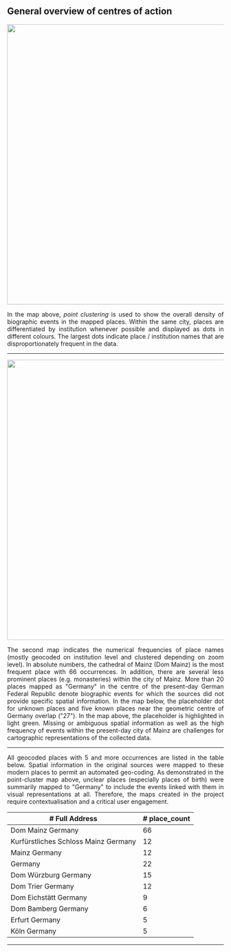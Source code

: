 <h2>General overview of centres of action</h2>

<a href="./maps/Domherren_clustered_close-up.png"><img src="./maps/Domherren_clustered_close-up.png" width="650px" align="center"/></a>
<p align="justify">In the map above, <em>point clustering</em> is used to show the overall density of biographic events in the mapped places. Within the same city, places are differentiated by institution whenever possible and displayed as dots in different colours. The largest dots indicate place / institution names that are disproportionately frequent in the data.</p>

<hr>

<a href="./maps/Domherren_places-frequency_2.png"><img src="./maps/Domherren_places-frequency_2.png" width="650px" align="center"/></a>
<p align="justify">The second map indicates the numerical frequencies of place names (mostly geocoded on institution level and clustered depending on zoom level). In absolute numbers, the cathedral of Mainz (Dom Mainz) is the most frequent place with 66 occurrences. In addition, there are several less prominent places (e.g. monasteries) within the city of Mainz. More than 20 places mapped as "Germany" in the centre of the present-day German Federal Republic denote biographic events for which the sources did not provide specific spatial information. In the map below, the placeholder dot for unknown places and five known places near the geometric centre of Germany overlap ("27"). In the map above, the placeholder is highlighted in light green. Missing or ambiguous spatial information as well as the high frequency of events within the present-day city of Mainz are challenges for cartographic representations of the collected data.</p>

<hr>

<p align="justify">All geocoded places with 5 and more occurrences are listed in the table below. Spatial information in the original sources were mapped to these modern places to permit an automated geo-coding. As demonstrated in the point-cluster map above, unclear places (especially places of birth) were summarily mapped to "Germany" to include the events linked with them in visual representations at all. Therefore, the maps created in the project require contextualisation and a critical user engagement.</p>
<table width="400px" align="center">
<thead><tr><th title="Field #2"># Full Address</th>
<th title="Field #3"># place_count</th>
</tr></thead>
<tbody>
<tr>
<td>Dom Mainz Germany</td>
<td>66           </td>
</tr>
<tr>
<td>Kurfürstliches Schloss Mainz Germany</td>
<td>12           </td>
</tr>
<tr>
<td>Mainz Germany</td>
<td>12           </td>
</tr>
<tr>
<td>Germany              </td>
<td>22           </td>
</tr>
<tr>
<td>Dom Würzburg Germany </td>
<td>15           </td>
</tr>
<tr>
<td>Dom Trier Germany    </td>
<td>12           </td>
</tr>
<tr>
<td>Dom Eichstätt Germany</td>
<td>9            </td>
</tr>
<tr>
<td>Dom Bamberg Germany  </td>
<td>6            </td>
</tr>
<tr>
<td>Erfurt Germany       </td>
<td>5            </td>
</tr>
<tr>
<td>Köln Germany         </td>
<td>5            </td>
</tr>
</tbody></table>
<hr>
